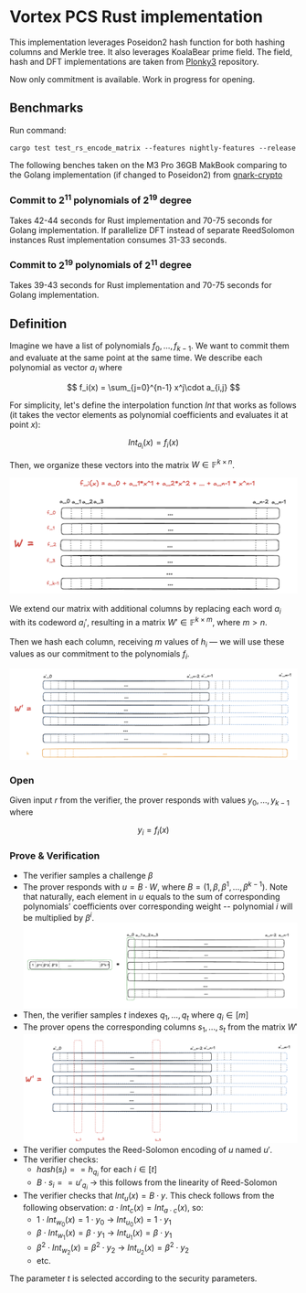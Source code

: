 # Vortex PCS Rust implementation

This implementation leverages Poseidon2 hash function for both hashing columns and Merkle tree. It also leverages
KoalaBear prime field. The field, hash and DFT implementations are taken
from [Plonky3](https://github.com/Plonky3/Plonky3) repository.

Now only commitment is available. Work in progress for opening.

## Benchmarks
Run command:
```shell
cargo test test_rs_encode_matrix --features nightly-features --release
```
The following benches taken on the M3 Pro 36GB MakBook comparing to the Golang implementation (if changed
to Poseidon2)
from [gnark-crypto](https://github.com/Consensys/gnark-crypto/blob/master/field/koalabear/vortex/prover_test.go#L232)

### Commit to $2^{11}$ polynomials of $2^{19}$ degree

Takes 42-44 seconds for Rust implementation and 70-75 seconds for Golang implementation. 
If parallelize DFT instead of separate ReedSolomon instances Rust implementation consumes 31-33 seconds.   

### Commit to $2^{19}$ polynomials of $2^{11}$ degree

Takes 39-43 seconds for Rust implementation and 70-75 seconds for Golang implementation.

## Definition

Imagine we have a list of polynomials $f_0,\dots,f_{k-1}$. We want to commit them and evaluate at the same point at the
same time. We describe each polynomial as vector $a_i$ where

$$
f_i(x) = \sum_{j=0}^{n-1} x^j\cdot a_{i,j}
$$

For simplicity, let's define the interpolation function $Int$ that works as follows (it takes the vector elements as
polynomial coefficients and evaluates it at point $x$):

$$
Int_{a_i}(x) = f_i(x)
$$

Then, we organize these vectors into the matrix $W \in \mathbb{F}^{k\times n}$.

![](./assets/vortex1.png)

We extend our matrix with additional columns by replacing each word $a_i$ with its codeword $a_i'$,
resulting in a matrix $W' \in \mathbb{F}^{k\times m}$, where $m > n$.

Then we hash each column, receiving $m$ values of $h_i$ — we will use these values as our commitment to the polynomials
$f_i$.

![](./assets/vortex1_5.png)

### Open

Given input $r$ from the verifier, the prover responds with values $y_0,\dots,y_{k-1}$ where

$$
y_i = f_i(x)
$$

### Prove & Verification

* The verifier samples a challenge $\beta$
* The prover responds with $u = B\cdot W$, where $B = (1, \beta, \beta^1,\dots,\beta^{k-1})$. Note that naturally, each
  element in $u$ equals to the sum of corresponding polynomials' coefficients over corresponding weight -- polynomial
  $i$ will be multiplied by $\beta^i$.
  ![](./assets/vortex2.png)
* Then, the verifier samples $t$ indexes $q_1,\dots,q_t$ where $q_i \in [m]$
* The prover opens the corresponding columns $s_1,\dots,s_t$ from the matrix $W'$
  ![](./assets/vortex3.png)
* The verifier computes the Reed-Solomon encoding of $u$ named $u'$.
* The verifier checks:
    * $hash(s_i) == h_{q_i}$ for each $i\in [t]$
    * $B\cdot s_i == u'_{q_i}$ → this follows from the linearity of Reed-Solomon
* The verifier checks that $Int_u(x) = B\cdot y$. This check follows from the following observation: $a\cdot Int_c(x) =
  Int_{a\cdot c}(x)$, so:
    * $1 \cdot Int_{w_0}(x) = 1 \cdot y_0$ → $Int_{u_0}(x) = 1 \cdot y_1$
    * $\beta \cdot Int_{w_1}(x) = \beta \cdot y_1$ → $Int_{u_1}(x) = \beta \cdot y_1$
    * $\beta^2 \cdot Int_{w_2}(x) = \beta^2 \cdot y_2$ → $Int_{u_2}(x) = \beta^2 \cdot y_2$
    * etc.

The parameter $t$ is selected according to the security parameters.